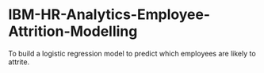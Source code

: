 # IBM-HR-Analytics-Employee-Attrition-Modelling
To build a logistic regression model to predict which employees are likely to attrite.
